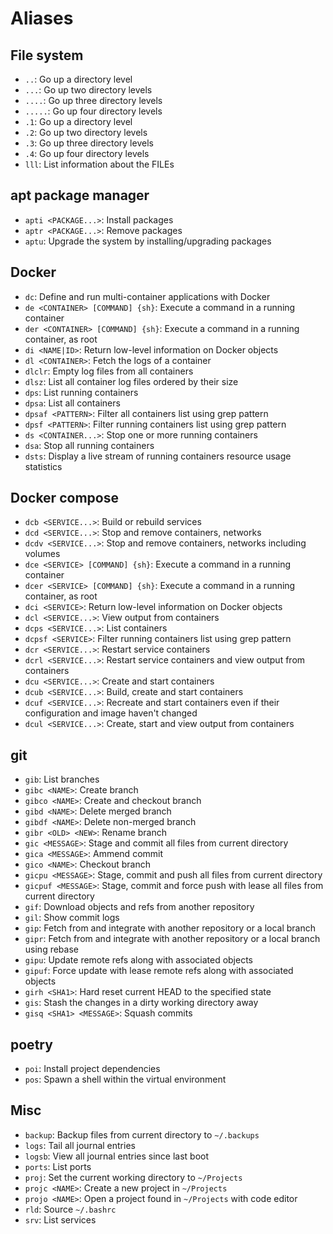 # Aliases

## File system

- `..`: Go up a directory level
- `...`: Go up two directory levels
- `....`: Go up three directory levels
- `.....`: Go up four directory levels
- `.1`: Go up a directory level
- `.2`: Go up two directory levels
- `.3`: Go up three directory levels
- `.4`: Go up four directory levels
- `lll`: List information about the FILEs

## apt package manager

- `apti <PACKAGE...>`: Install packages
- `aptr <PACKAGE...>`: Remove packages
- `aptu`: Upgrade the system by installing/upgrading packages

## Docker

- `dc`: Define and run multi-container applications with Docker
- `de <CONTAINER> [COMMAND] {sh}`: Execute a command in a running container
- `der <CONTAINER> [COMMAND] {sh}`: Execute a command in a running container, as root
- `di <NAME|ID>`: Return low-level information on Docker objects
- `dl <CONTAINER>`: Fetch the logs of a container
- `dlclr`: Empty log files from all containers
- `dlsz`: List all container log files ordered by their size
- `dps`: List running containers
- `dpsa`: List all containers
- `dpsaf <PATTERN>`: Filter all containers list using grep pattern
- `dpsf <PATTERN>`: Filter running containers list using grep pattern
- `ds <CONTAINER...>`: Stop one or more running containers
- `dsa`: Stop all running containers
- `dsts`: Display a live stream of running containers resource usage statistics

## Docker compose

- `dcb <SERVICE...>`: Build or rebuild services
- `dcd <SERVICE...>`: Stop and remove containers, networks
- `dcdv <SERVICE...>`: Stop and remove containers, networks including volumes
- `dce <SERVICE> [COMMAND] {sh}`: Execute a command in a running container
- `dcer <SERVICE> [COMMAND] {sh}`: Execute a command in a running container, as root
- `dci <SERVICE>`: Return low-level information on Docker objects
- `dcl <SERVICE...>`: View output from containers
- `dcps <SERVICE...>`: List containers
- `dcpsf <SERVICE>`: Filter running containers list using grep pattern
- `dcr <SERVICE...>`: Restart service containers
- `dcrl <SERVICE...>`: Restart service containers and view output from containers
- `dcu <SERVICE...>`: Create and start containers
- `dcub <SERVICE...>`: Build, create and start containers
- `dcuf <SERVICE...>`: Recreate and start containers even if their configuration and image haven't changed
- `dcul <SERVICE...>`: Create, start and view output from containers

## git

- `gib`: List branches
- `gibc <NAME>`: Create branch
- `gibco <NAME>`: Create and checkout branch
- `gibd <NAME>`: Delete merged branch
- `gibdf <NAME>`: Delete non-merged branch
- `gibr <OLD> <NEW>`: Rename branch
- `gic <MESSAGE>`: Stage and commit all files from current directory
- `gica <MESSAGE>`: Ammend commit
- `gico <NAME>`: Checkout branch
- `gicpu <MESSAGE>`: Stage, commit and push all files from current directory
- `gicpuf <MESSAGE>`: Stage, commit and force push with lease all files from current directory
- `gif`: Download objects and refs from another repository
- `gil`: Show commit logs
- `gip`: Fetch from and integrate with another repository or a local branch
- `gipr`: Fetch from and integrate with another repository or a local branch using rebase
- `gipu`: Update remote refs along with associated objects
- `gipuf`: Force update with lease remote refs along with associated objects
- `girh <SHA1>`: Hard reset current HEAD to the specified state
- `gis`: Stash the changes in a dirty working directory away
- `gisq <SHA1> <MESSAGE>`: Squash commits

## poetry

- `poi`: Install project dependencies
- `pos`: Spawn a shell within the virtual environment

## Misc

- `backup`: Backup files from current directory to `~/.backups`
- `logs`: Tail all journal entries
- `logsb`: View all journal entries since last boot
- `ports`: List ports
- `proj`: Set the current working directory to `~/Projects`
- `projc <NAME>`: Create a new project in `~/Projects`
- `projo <NAME>`: Open a project found in `~/Projects` with code editor
- `rld`: Source `~/.bashrc`
- `srv`: List services
